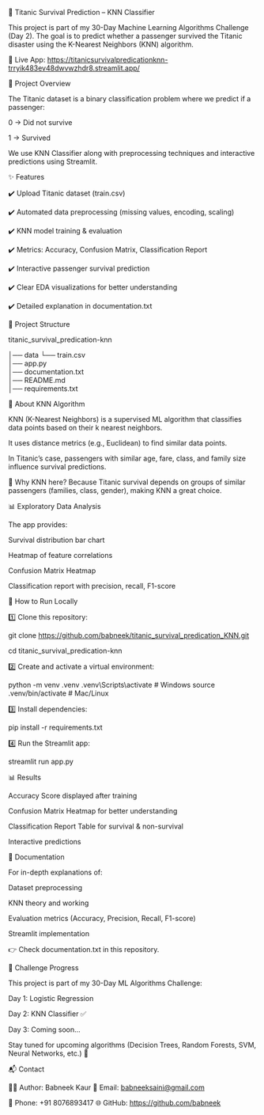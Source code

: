🚢 Titanic Survival Prediction – KNN Classifier

This project is part of my 30-Day Machine Learning Algorithms Challenge (Day 2).
The goal is to predict whether a passenger survived the Titanic disaster using the K-Nearest Neighbors (KNN) algorithm.

🔗 Live App:
https://titanicsurvivalpredicationknn-trryik483ev48dwvwzhdr8.streamlit.app/

📌 Project Overview

The Titanic dataset is a binary classification problem where we predict if a passenger:

0 → Did not survive

1 → Survived

We use KNN Classifier along with preprocessing techniques and interactive predictions using Streamlit.

✨ Features

✔️ Upload Titanic dataset (train.csv)

✔️ Automated data preprocessing (missing values, encoding, scaling)

✔️ KNN model training & evaluation

✔️ Metrics: Accuracy, Confusion Matrix, Classification Report

✔️ Interactive passenger survival prediction

✔️ Clear EDA visualizations for better understanding

✔️ Detailed explanation in documentation.txt

📂 Project Structure

titanic_survival_predication-knn

│── data
└── train.csv            
│── app.py                    
│── documentation.txt         
│── README.md                 
│── requirements.txt          

🧠 About KNN Algorithm

KNN (K-Nearest Neighbors) is a supervised ML algorithm that classifies data points based on their k nearest neighbors.

It uses distance metrics (e.g., Euclidean) to find similar data points.

In Titanic’s case, passengers with similar age, fare, class, and family size influence survival predictions.

📌 Why KNN here?
Because Titanic survival depends on groups of similar passengers (families, class, gender), making KNN a great choice.

📊 Exploratory Data Analysis

The app provides:

Survival distribution bar chart

Heatmap of feature correlations

Confusion Matrix Heatmap

Classification report with precision, recall, F1-score

🚀 How to Run Locally

1️⃣ Clone this repository:

git clone https://github.com/babneek/titanic_survival_predication_KNN.git

cd titanic_survival_predication-knn


2️⃣ Create and activate a virtual environment:

python -m venv .venv
.venv\Scripts\activate     # Windows
source .venv/bin/activate  # Mac/Linux


3️⃣ Install dependencies:

pip install -r requirements.txt


4️⃣ Run the Streamlit app:

streamlit run app.py

📊 Results

Accuracy Score displayed after training

Confusion Matrix Heatmap for better understanding

Classification Report Table for survival & non-survival

Interactive predictions

📘 Documentation

For in-depth explanations of:

Dataset preprocessing

KNN theory and working

Evaluation metrics (Accuracy, Precision, Recall, F1-score)

Streamlit implementation

👉 Check documentation.txt in this repository.

📢 Challenge Progress

This project is part of my 30-Day ML Algorithms Challenge:

Day 1: Logistic Regression

Day 2: KNN Classifier ✅

Day 3: Coming soon...

Stay tuned for upcoming algorithms (Decision Trees, Random Forests, SVM, Neural Networks, etc.) 🚀

📬 Contact

👩‍💻 Author: Babneek Kaur
📧 Email: babneeksaini@gmail.com

📱 Phone: +91 8076893417
🌐 GitHub: https://github.com/babneek
